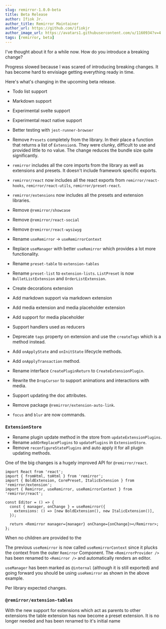 ```yaml
---
slug: remirror-1.0.0-beta
title: Beta Release
author: Ifiok Jr.
author_title: Remirror Maintainer
author_url: https://github.com/ifiokjr
author_image_url: https://avatars1.githubusercontent.com/u/1160934?v=4
tags: [remirror, beta]
---
```


I've thought about it for a while now. How do you introduce a breaking change?

Progress slowed because I was scared of introducing breaking changes. It has become hard to envisiage getting everything ready in time.

Here's what's changing in the upcoming beta release.

- Todo list support
- Markdown support
- Experimental svelte support
- Experimental react native support
- Better testing with `jest-runner-browser`

- Remove `Presets` completely from the library. In their place a function that returns a list of `Extension`s. They were clunky, difficult to use and provided little to no value. The change reduces the bundle size quite significantly.
- `remirror` includes all the core imports from the library as well as extensions and presets. It doesn't include framework specific exports.
- `remirror/react` now includes all the react exports from `remirror/react-hooks`, `remirror/react-utils`, `remirror/preset-react`.
- `remirror/extensions` now includes all the presets and extension libraries.
- Remove `@remirror/showcase`
- Remove `@remirror/react-social`
- Remove `@remirror/react-wysiwyg`
- Rename `useRemirror` -> `useRemirrorContext`
- Replace `useManager` with better `useRemirror` which provides a lot more functionality.
- Rename `preset-table` to `extension-tables`
- Rename `preset-list` to `extension-lists`. `ListPreset` is now `BulletListExtension` and `OrderListExtension`.
- Create decorations extension
- Add markdown support via markdown extension
- Add media extension and media placeholder extension
- Add support for media placeholder
- Support handlers used as reducers
- Deprecate `tags` property on extension and use the `createTags` which is a method instead.
- Add `onApplyState` and `onInitState` lifecycle methods.
- Add `onApplyTransaction` method.
- Rename interface `CreatePluginReturn` to `CreateExtensionPlugin`.
- Rewrite the `DropCursor` to support animations and interactions with media.
- Support updating the doc attributes.
- Remove package `@remirror/extension-auto-link`.
- `focus` and `blur` are now commands.

### `ExtensionStore`

- Rename plugin update method in the store from `updateExtensionPlugins`.
- Rename `addOrReplacePlugins` to `updatePlugins` in `ExtensionStore`.
- Remove `reconfigureStatePlugins` and auto apply it for all plugin updating methods.

One of the big changes is a hugely improved API for `@remirror/react`.

```tsx
import React from 'react';
import { fromHtml, toHtml } from 'remirror';
import { BoldExtension, CorePreset, ItalicExtension } from 'remirror/extension';
import { Remirror, useRemirror, useRemirrorContext } from 'remirror/react';

const Editor = () => {
  const { manager, onChange } = useRemirror({
    extensions: () => [new BoldExtension(), new ItalicExtension()],
  });

  return <Remirror manager={manager} onChange={onChange}></Remirror>;
};
```

When no children are provided to the

The previous `useRemirror` is now called `useRemirrorContext` since it plucks the context from the outer `Remirror` Component. The `<RemirrorProvider />` has been renamed to `<Remirror />` and automatically renders an editor.

`useManager` has been marked as `@internal` (although it is still exported) and going forward you should be using `useRemirror` as shown in the above example.

Per library expected changes.

### `@remirror/extension-tables`

With the new support for extensions which act as parents to other extensions the table extension has now become a preset extension. It is no longer needed and has been renamed to it's initial name
